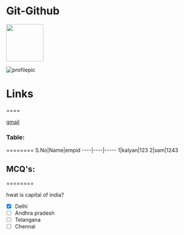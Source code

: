 # Git-Github


<img src="https://st3.depositphotos.com/15648834/17930/v/600/depositphotos_179308454-stock-illustration-unknown-person-silhouette-glasses-profile.jpg" width="100">

![profilepic](https://cdn.business2community.com/wp-content/uploads/2017/08/blank-profile-picture-973460_640.png)

# Links
====

[gmail](https://www.google.com/)

### Table:
========
 S.No|Name|empid
 ----|----|-----
 1|kalyan|123
 2|sam|1243
## MCQ's:
========

hwat is capital of india?
  - [x] Delhi
  - [ ] Andhra pradesh
  - [ ] Telangana
  - [ ]  Chennai
